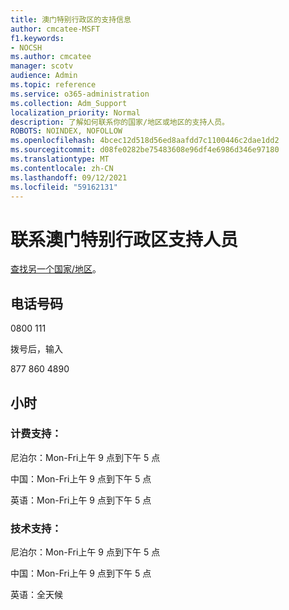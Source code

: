```yaml
---
title: 澳门特别行政区的支持信息
author: cmcatee-MSFT
f1.keywords:
- NOCSH
ms.author: cmcatee
manager: scotv
audience: Admin
ms.topic: reference
ms.service: o365-administration
ms.collection: Adm_Support
localization_priority: Normal
description: 了解如何联系你的国家/地区或地区的支持人员。
ROBOTS: NOINDEX, NOFOLLOW
ms.openlocfilehash: 4bcec12d518d56ed8aafdd7c1100446c2dae1dd2
ms.sourcegitcommit: d08fe0282be75483608e96df4e6986d346e97180
ms.translationtype: MT
ms.contentlocale: zh-CN
ms.lasthandoff: 09/12/2021
ms.locfileid: "59162131"
---
```

# <a name="contact-support-for-macau-sar"></a>联系澳门特别行政区支持人员

[查找另一个国家/地区](../../business-video/get-help-support.md)。

## <a name="phone-number"></a>电话号码
0800 111

拨号后，输入

877 860 4890

## <a name="hours"></a>小时
### <a name="billing-support"></a>计费支持：

尼泊尔：Mon-Fri上午 9 点到下午 5 点

中国：Mon-Fri上午 9 点到下午 5 点

英语：Mon-Fri上午 9 点到下午 5 点

### <a name="technical-support"></a>技术支持：

尼泊尔：Mon-Fri上午 9 点到下午 5 点

中国：Mon-Fri上午 9 点到下午 5 点

英语：全天候
